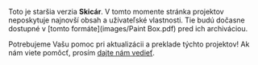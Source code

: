 Toto je staršia verzia **Skicár**. V tomto momente stránka projektov neposkytuje najnovší obsah a užívateľské vlastnosti. Tie budú dočasne dostupné v [tomto formáte](images/Paint Box.pdf) pred ich archiváciou. 

Potrebujeme Vašu pomoc pri aktualizácii a preklade týchto projektov! Ak nám viete pomôcť, prosím [dajte nám vedieť](https://rpf.io/translators).
